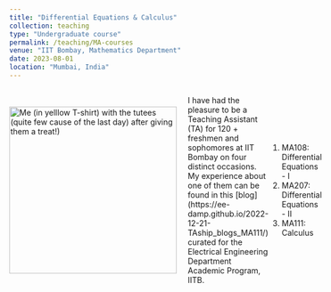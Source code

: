 ```yaml
---
title: "Differential Equations & Calculus"
collection: teaching
type: "Undergraduate course"
permalink: /teaching/MA-courses
venue: "IIT Bombay, Mathematics Department"
date: 2023-08-01
location: "Mumbai, India"
---
```


<div style="display: flex; align-items: center;">
  <img src="../images/tutees.jpg.jpeg" alt="Me (in yelllow T-shirt) with the tutees (quite few cause of the last day) after giving them a treat!)" width="300" style="margin-right: 20px;">
  <p>I have had the pleasure to be a Teaching Assistant (TA) for 120 + freshmen and sophomores at IIT Bombay on four distinct occasions. My experience about one of them can be found in this [blog](https://ee-damp.github.io/2022-12-21-TAship_blogs_MA111/) curated for the Electrical Engineering Department Academic Program, IITB.
<ol>
    <li>MA108: Differential Equations - I</li>
    <li>MA207: Differential Equations - II</li>
    <li>MA111: Calculus</li>
</ol>
</p>
</div>


